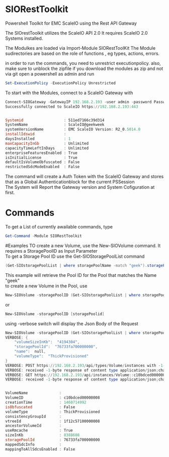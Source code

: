 # SIORestToolkit
Powershell Toolkit for EMC ScaleIO using the Rest  API Gateway

The SIOrestToolkit utilizes the ScaleIO API 2.0 
It requires ScaleIO 2.0 Systems installed.

The Modulkes are loaded via Import-Module SIORestToolKit
The Module sudirectories are based on the role of functions , eg types, actions, errors.

in order to run the commands, you need to unrestrict executionpolicy.
also, make sure to unblock the zipfile if you download the modules as zip and not via git
open a powershell as admin and run
```powershell
Set-ExecutionPolicy -ExecutionPolicy Unrestricted
```

To start with the Modules, connect to a ScaleIO Gateway with
```Powershell
Connect-SIOGateway -GatewayIP 192.168.2.193 -user admin -password Password123!
Successfully connected to ScaleIO https://192.168.2.193:443


Systemid                  : 511ed7166c39d314
SystemName                : ScaleIO@geekweek
systemVersionName         : EMC ScaleIO Version: R2_0.5014.0
installIdswid             :
daysInstalled             : 1
maxCapacityInGb           : Unlimited
capacityTimeLeftInDays    : Unlimited
enterpriseFeaturesEnabled : True
isInitialLicense          : True
defaultIsVolumeObfuscated : False
restrictedSdcModeEnabled  : False
```
The command will create a Auth Token with the ScaleIO Gateway and stores that as a Global Authenticationblock for the current PSSession   
The System will Report the Gateway version and System Cofiguration at first.  
# Commands
To get a List of currently awailable commands, type
```Powershell
Get-Command -Module SIORestToolkit
```
#Examples
TO create a new Volume, use the New-SIOVolume command. It requires a StoragePoolID as Input Parameter  
To get a Storage Pool ID use the Get-SIOStoragePoolList command
```Powershell
(Get-SIOstoragePoolList | where storagePoolName -match "geek").storagePoolId
```
This example will retrieve the Pool ID for the Pool that matches the Name "geek"   
to create a new Volume in the Pool, use
```Powershell
New-SIOVolume -storagePoolID (Get-SIOstoragePoolList | where storagePoolName -match "geek").storagePoolId
````
or 
```Powershell
New-SIOVolume -storagePoolID [storagePoolid]
```

using -verbose switch will display the Json Body of the Request    
```Powershell
New-SIOVolume -storagePoolID (Get-SIOstoragePoolList | where storagePoolName -match "geek").storagePoolId -Verbose
VERBOSE: {
    "volumeSizeInKb":  "4194304",
    "storagePoolId":  "76733fa700000000",
    "name":  null,
    "volumeType":  "ThickProvisioned"
}
VERBOSE: POST https://192.168.2.193/api/types/Volume/instances with -1-byte payload
VERBOSE: received -1-byte response of content type application/json;charset=UTF-8
VERBOSE: GET https://192.168.2.193/api/instances/Volume::c10bdced00000008 with 0-byte payload
VERBOSE: received -1-byte response of content type application/json;charset=UTF-8


VolumeName              :
VolumeID                : c10bdced00000008
creationTime            : 1460714992
isObfuscated            : False
volumeType              : ThickProvisioned
consistencyGroupId      :
vtreeId                 : 1f12c57100000008
ancestorVolumeId        :
useRmcache              : True
sizeInKb                : 8388608
storagePoolId           : 76733fa700000000
mappedSdcInfo           :
mappingToAllSdcsEnabled : False

```
